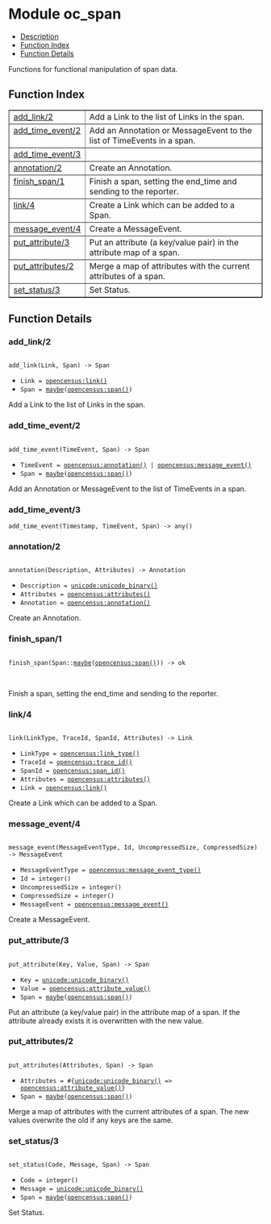 

# Module oc_span #
* [Description](#description)
* [Function Index](#index)
* [Function Details](#functions)

Functions for functional manipulation of span data.

<a name="index"></a>

## Function Index ##


<table width="100%" border="1" cellspacing="0" cellpadding="2" summary="function index"><tr><td valign="top"><a href="#add_link-2">add_link/2</a></td><td>
Add a Link to the list of Links in the span.</td></tr><tr><td valign="top"><a href="#add_time_event-2">add_time_event/2</a></td><td>
Add an Annotation or MessageEvent to the list of TimeEvents in a span.</td></tr><tr><td valign="top"><a href="#add_time_event-3">add_time_event/3</a></td><td></td></tr><tr><td valign="top"><a href="#annotation-2">annotation/2</a></td><td>
Create an Annotation.</td></tr><tr><td valign="top"><a href="#finish_span-1">finish_span/1</a></td><td>
Finish a span, setting the end_time and sending to the reporter.</td></tr><tr><td valign="top"><a href="#link-4">link/4</a></td><td>
Create a Link which can be added to a Span.</td></tr><tr><td valign="top"><a href="#message_event-4">message_event/4</a></td><td>
Create a MessageEvent.</td></tr><tr><td valign="top"><a href="#put_attribute-3">put_attribute/3</a></td><td>
Put an attribute (a key/value pair) in the attribute map of a span.</td></tr><tr><td valign="top"><a href="#put_attributes-2">put_attributes/2</a></td><td>
Merge a map of attributes with the current attributes of a span.</td></tr><tr><td valign="top"><a href="#set_status-3">set_status/3</a></td><td>
Set Status.</td></tr></table>


<a name="functions"></a>

## Function Details ##

<a name="add_link-2"></a>

### add_link/2 ###

<pre><code>
add_link(Link, Span) -&gt; Span
</code></pre>

<ul class="definitions"><li><code>Link = <a href="opencensus.md#type-link">opencensus:link()</a></code></li><li><code>Span = <a href="#type-maybe">maybe</a>(<a href="opencensus.md#type-span">opencensus:span()</a>)</code></li></ul>

Add a Link to the list of Links in the span.

<a name="add_time_event-2"></a>

### add_time_event/2 ###

<pre><code>
add_time_event(TimeEvent, Span) -&gt; Span
</code></pre>

<ul class="definitions"><li><code>TimeEvent = <a href="opencensus.md#type-annotation">opencensus:annotation()</a> | <a href="opencensus.md#type-message_event">opencensus:message_event()</a></code></li><li><code>Span = <a href="#type-maybe">maybe</a>(<a href="opencensus.md#type-span">opencensus:span()</a>)</code></li></ul>

Add an Annotation or MessageEvent to the list of TimeEvents in a span.

<a name="add_time_event-3"></a>

### add_time_event/3 ###

`add_time_event(Timestamp, TimeEvent, Span) -> any()`

<a name="annotation-2"></a>

### annotation/2 ###

<pre><code>
annotation(Description, Attributes) -&gt; Annotation
</code></pre>

<ul class="definitions"><li><code>Description = <a href="unicode.md#type-unicode_binary">unicode:unicode_binary()</a></code></li><li><code>Attributes = <a href="opencensus.md#type-attributes">opencensus:attributes()</a></code></li><li><code>Annotation = <a href="opencensus.md#type-annotation">opencensus:annotation()</a></code></li></ul>

Create an Annotation.

<a name="finish_span-1"></a>

### finish_span/1 ###

<pre><code>
finish_span(Span::<a href="#type-maybe">maybe</a>(<a href="opencensus.md#type-span">opencensus:span()</a>)) -&gt; ok
</code></pre>
<br />

Finish a span, setting the end_time and sending to the reporter.

<a name="link-4"></a>

### link/4 ###

<pre><code>
link(LinkType, TraceId, SpanId, Attributes) -&gt; Link
</code></pre>

<ul class="definitions"><li><code>LinkType = <a href="opencensus.md#type-link_type">opencensus:link_type()</a></code></li><li><code>TraceId = <a href="opencensus.md#type-trace_id">opencensus:trace_id()</a></code></li><li><code>SpanId = <a href="opencensus.md#type-span_id">opencensus:span_id()</a></code></li><li><code>Attributes = <a href="opencensus.md#type-attributes">opencensus:attributes()</a></code></li><li><code>Link = <a href="opencensus.md#type-link">opencensus:link()</a></code></li></ul>

Create a Link which can be added to a Span.

<a name="message_event-4"></a>

### message_event/4 ###

<pre><code>
message_event(MessageEventType, Id, UncompressedSize, CompressedSize) -&gt; MessageEvent
</code></pre>

<ul class="definitions"><li><code>MessageEventType = <a href="opencensus.md#type-message_event_type">opencensus:message_event_type()</a></code></li><li><code>Id = integer()</code></li><li><code>UncompressedSize = integer()</code></li><li><code>CompressedSize = integer()</code></li><li><code>MessageEvent = <a href="opencensus.md#type-message_event">opencensus:message_event()</a></code></li></ul>

Create a MessageEvent.

<a name="put_attribute-3"></a>

### put_attribute/3 ###

<pre><code>
put_attribute(Key, Value, Span) -&gt; Span
</code></pre>

<ul class="definitions"><li><code>Key = <a href="unicode.md#type-unicode_binary">unicode:unicode_binary()</a></code></li><li><code>Value = <a href="opencensus.md#type-attribute_value">opencensus:attribute_value()</a></code></li><li><code>Span = <a href="#type-maybe">maybe</a>(<a href="opencensus.md#type-span">opencensus:span()</a>)</code></li></ul>

Put an attribute (a key/value pair) in the attribute map of a span.
If the attribute already exists it is overwritten with the new value.

<a name="put_attributes-2"></a>

### put_attributes/2 ###

<pre><code>
put_attributes(Attributes, Span) -&gt; Span
</code></pre>

<ul class="definitions"><li><code>Attributes = #{<a href="unicode.md#type-unicode_binary">unicode:unicode_binary()</a> =&gt; <a href="opencensus.md#type-attribute_value">opencensus:attribute_value()</a>}</code></li><li><code>Span = <a href="#type-maybe">maybe</a>(<a href="opencensus.md#type-span">opencensus:span()</a>)</code></li></ul>

Merge a map of attributes with the current attributes of a span.
The new values overwrite the old if any keys are the same.

<a name="set_status-3"></a>

### set_status/3 ###

<pre><code>
set_status(Code, Message, Span) -&gt; Span
</code></pre>

<ul class="definitions"><li><code>Code = integer()</code></li><li><code>Message = <a href="unicode.md#type-unicode_binary">unicode:unicode_binary()</a></code></li><li><code>Span = <a href="#type-maybe">maybe</a>(<a href="opencensus.md#type-span">opencensus:span()</a>)</code></li></ul>

Set Status.

